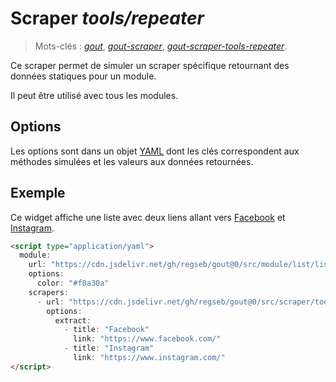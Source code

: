 # Scraper _tools/repeater_

> Mots-clés :
> [_gout_](https://github.com/search?q=_gout_+language%3AMarkdown&type=Code&l=Markdown),
> [_gout-scraper_](https://github.com/search?q=_gout-scraper_+language%3AMarkdown&type=Code&l=Markdown),
> [_gout-scraper-tools-repeater_](https://github.com/search?q=_gout-scraper-tools-repeater_+language%3AMarkdown&type=Code&l=Markdown).

Ce scraper permet de simuler un scraper spécifique retournant des données
statiques pour un module.

Il peut être utilisé avec tous les modules.

## Options

Les options sont dans un objet
[YAML](https://yaml.org/ "YAML Ain't Markup Language") dont les clés
correspondent aux méthodes simulées et les valeurs aux données retournées.

## Exemple

Ce widget affiche une liste avec deux liens allant vers
[Facebook](https://www.facebook.com/) et
[Instagram](https://www.instagram.com/).

```html
<script type="application/yaml">
  module:
    url: "https://cdn.jsdelivr.net/gh/regseb/gout@0/src/module/list/list.js"
    options:
      color: "#f0a30a"
    scrapers:
      - url: "https://cdn.jsdelivr.net/gh/regseb/gout@0/src/scraper/tools/repeater/repeater.js"
        options:
          extract:
            - title: "Facebook"
              link: "https://www.facebook.com/"
            - title: "Instagram"
              link: "https://www.instagram.com/"
</script>
```
